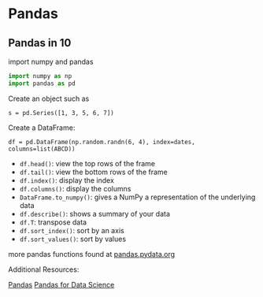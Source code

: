 # Pandas

## Pandas in 10

import numpy and pandas

```py
import numpy as np
import pandas as pd
```

Create an object such as

`s = pd.Series([1, 3, 5, 6, 7])`

Create a DataFrame:

`df = pd.DataFrame(np.random.randn(6, 4), index=dates, columns=list(ABCD))`

- `df.head()`: view the top rows of the frame
- `df.tail()`: view the bottom rows of the frame
- `df.index()`: display the index
- `df.columns()`: display the columns
- `DataFrame.to_numpy()`: gives a NumPy a representation of the underlying data
- `df.describe()`: shows a summary of your data
- `df.T`: transpose data
- `df.sort_index()`: sort by an axis
- `df.sort_values()`: sort by values

more pandas functions found at [pandas.pydata.org](https://pandas.pydata.org/pandas-docs/stable/user_guide/10min.html)

Additional Resources:

[Pandas](https://pandas.pydata.org/pandas-docs/stable/getting_started/intro_tutorials/01_table_oriented.html)
[Pandas for Data Science](https://realpython.com/learning-paths/pandas-data-science/)